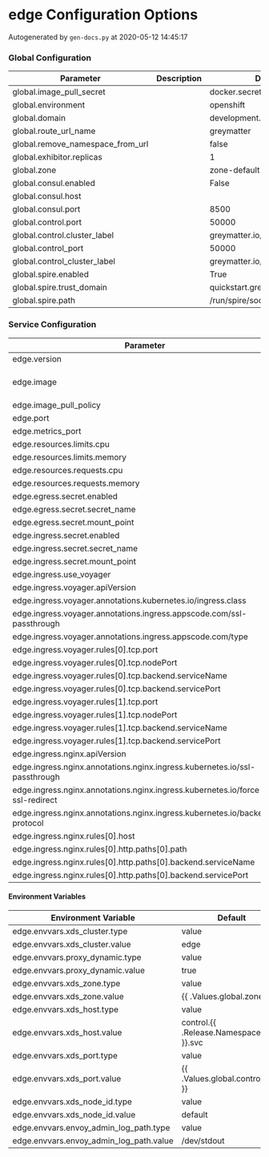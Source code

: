 # edge Configuration Options

Autogenerated by `gen-docs.py` at 2020-05-12 14:45:17

### Global Configuration

|           Parameter            |Description|          Default           |
|--------------------------------|-----------|----------------------------|
|global.image_pull_secret        |           |docker.secret               |
|global.environment              |           |openshift                   |
|global.domain                   |           |development.deciphernow.com |
|global.route_url_name           |           |greymatter                  |
|global.remove_namespace_from_url|           |false                       |
|global.exhibitor.replicas       |           |                           1|
|global.zone                     |           |zone-default-zone           |
|global.consul.enabled           |           |False                       |
|global.consul.host              |           |                            |
|global.consul.port              |           |                        8500|
|global.control.port             |           |                       50000|
|global.control.cluster_label    |           |greymatter.io/control       |
|global.control_port             |           |                       50000|
|global.control_cluster_label    |           |greymatter.io/control       |
|global.spire.enabled            |           |True                        |
|global.spire.trust_domain       |           |quickstart.greymatter.io    |
|global.spire.path               |           |/run/spire/socket/agent.sock|

### Service Configuration

|                                  Parameter                                  |Description|                                          Default                                           |
|-----------------------------------------------------------------------------|-----------|--------------------------------------------------------------------------------------------|
|edge.version                                                                 |           |1.4.0                                                                                       |
|edge.image                                                                   |           |docker-dev.production.deciphernow.com/deciphernow/gm-proxy:{{ tpl $.Values.edge.version $ }}|
|edge.image_pull_policy                                                       |           |IfNotPresent                                                                                |
|edge.port                                                                    |           |                                                                                       10808|
|edge.metrics_port                                                            |           |                                                                                        8081|
|edge.resources.limits.cpu                                                    |           |                                                                                           1|
|edge.resources.limits.memory                                                 |           |1Gi                                                                                         |
|edge.resources.requests.cpu                                                  |           |100m                                                                                        |
|edge.resources.requests.memory                                               |           |128Mi                                                                                       |
|edge.egress.secret.enabled                                                   |           |True                                                                                        |
|edge.egress.secret.secret_name                                               |           |greymatter-edge-egress                                                                      |
|edge.egress.secret.mount_point                                               |           |/etc/proxy/tls/sidecar/                                                                     |
|edge.ingress.secret.enabled                                                  |           |True                                                                                        |
|edge.ingress.secret.secret_name                                              |           |greymatter-edge-ingress                                                                     |
|edge.ingress.secret.mount_point                                              |           |/etc/proxy/tls/edge/                                                                        |
|edge.ingress.use_voyager                                                     |           |False                                                                                       |
|edge.ingress.voyager.apiVersion                                              |           |voyager.appscode.com/v1beta1                                                                |
|edge.ingress.voyager.annotations.kubernetes.io/ingress.class                 |           |voyager                                                                                     |
|edge.ingress.voyager.annotations.ingress.appscode.com/ssl-passthrough        |           |true                                                                                        |
|edge.ingress.voyager.annotations.ingress.appscode.com/type                   |           |NodePort                                                                                    |
|edge.ingress.voyager.rules[0].tcp.port                                       |           |80                                                                                          |
|edge.ingress.voyager.rules[0].tcp.nodePort                                   |           |30001                                                                                       |
|edge.ingress.voyager.rules[0].tcp.backend.serviceName                        |           |edge                                                                                        |
|edge.ingress.voyager.rules[0].tcp.backend.servicePort                        |           |                                                                                       10808|
|edge.ingress.voyager.rules[1].tcp.port                                       |           |443                                                                                         |
|edge.ingress.voyager.rules[1].tcp.nodePort                                   |           |30000                                                                                       |
|edge.ingress.voyager.rules[1].tcp.backend.serviceName                        |           |edge                                                                                        |
|edge.ingress.voyager.rules[1].tcp.backend.servicePort                        |           |                                                                                       10808|
|edge.ingress.nginx.apiVersion                                                |           |extensions/v1beta1                                                                          |
|edge.ingress.nginx.annotations.nginx.ingress.kubernetes.io/ssl-passthrough   |           |true                                                                                        |
|edge.ingress.nginx.annotations.nginx.ingress.kubernetes.io/force-ssl-redirect|           |true                                                                                        |
|edge.ingress.nginx.annotations.nginx.ingress.kubernetes.io/backend-protocol  |           |https                                                                                       |
|edge.ingress.nginx.rules[0].host                                             |           |development.deciphernow.com                                                                 |
|edge.ingress.nginx.rules[0].http.paths[0].path                               |           |/                                                                                           |
|edge.ingress.nginx.rules[0].http.paths[0].backend.serviceName                |           |edge                                                                                        |
|edge.ingress.nginx.rules[0].http.paths[0].backend.servicePort                |           |                                                                                       10808|

#### Environment Variables

|         Environment Variable          |              Default               |
|---------------------------------------|------------------------------------|
|edge.envvars.xds_cluster.type          |value                               |
|edge.envvars.xds_cluster.value         |edge                                |
|edge.envvars.proxy_dynamic.type        |value                               |
|edge.envvars.proxy_dynamic.value       |true                                |
|edge.envvars.xds_zone.type             |value                               |
|edge.envvars.xds_zone.value            |{{ .Values.global.zone }}           |
|edge.envvars.xds_host.type             |value                               |
|edge.envvars.xds_host.value            |control.{{ .Release.Namespace }}.svc|
|edge.envvars.xds_port.type             |value                               |
|edge.envvars.xds_port.value            |{{ .Values.global.control_port }}   |
|edge.envvars.xds_node_id.type          |value                               |
|edge.envvars.xds_node_id.value         |default                             |
|edge.envvars.envoy_admin_log_path.type |value                               |
|edge.envvars.envoy_admin_log_path.value|/dev/stdout                         |

